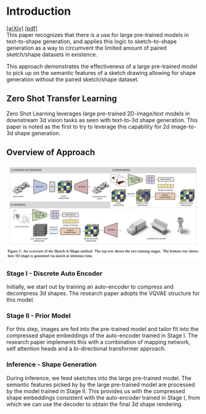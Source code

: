 # Introduction 
[[arXiv]](https://arxiv.org/abs/2307.03869)
[[pdf]](https://arxiv.org/pdf/2307.03869)  
This paper recognizes that there is a use for large pre-trained models in text-to-shape generation, and applies this 
logic to sketch-to-shape generation as a way to circumvent the limited amount of paired sketch/shape datasets in 
existence.

This approach demonstrates the effectiveness of a large pre-trained model to pick up on the semantic features of a 
sketch drawing allowing for shape generation without the paired sketch/shape dataset. 
## Zero Shot Transfer Learning
Zero Shot Learning leverages large pre-trained 2D-image/text models in downstream 3d vision tasks as seen with 
text-to-3d shape generation. This paper is noted as the first to try to leverage this capability for 2d image-to-3d 
shape generation.

## Overview of Approach
![Training Process Overview](./img/approach.png)

### Stage I - Discrete Auto Encoder
Initially, we start out by training an auto-encoder to compress and decompress 3d shapes. The research paper adopts the 
VQVAE structure for this model.

### Stage II - Prior Model
For this step, images are fed into the pre-trained model and tailor fit into the compressed shape embeddings of the 
auto-encoder trained in Stage I. The research paper implements this with a combination of mapping network, self 
attention heads and a bi-directional transformer approach.

### Inference - Shape Generation
During inference, we feed sketches into the large pre-trained model. The semantic features picked by by the large 
pre-trained model are processed by the model trained in Stage II. This provides us with the compressed shape embeddings
consistent with the auto-encoder trained in Stage I, from which we can use the decoder to obtain the final 3d shape 
rendering.